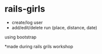# rails-girls

- create/log user
- add/edit/delete run (place, distance, date)


using bootstrap 

*made during rails grils workshop

